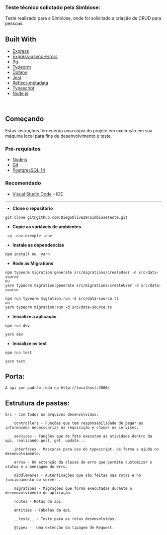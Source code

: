 ### Teste técnico solictado pela Simbiose:

  Teste realizado para a Simbiose, onde foi solicitado a criação de CRUD para pessoas.

## Built With

- [Express](https://www.npmjs.com/package/express)
- [Express-async-errors](https://www.npmjs.com/package/express-async-errors)
- [Pg](https://www.npmjs.com/package/pg)
- [Typeorm](https://typeorm.io/)
- [Dotenv](https://www.npmjs.com/package/dotenv)
- [Jest](https://jestjs.io/pt-BR/)
- [Reflect-metadata](https://www.npmjs.com/package/reflect-metadata)
- [Typescript](https://www.typescriptlang.org/)
- [Node.js](https://nodejs.org/en)
  
<br>

## Começando

Estas instruções fornecerão uma cópia do projeto em execução em sua máquina local para fins de desenvolvimento e teste.
### Pré-requisitos


- [Nodejs](https://nodejs.org/en/)
- [Git](https://git-scm.com/downloads)
- [PostgresSQL:14](https://www.postgresql.org/download/)

### Recomendado

- [Visual Studio Code](https://code.visualstudio.com/Download) - IDE

---

- **Clone o repositório**

```
git clone git@github.com:DiegoOlive29/SimbioseTeste.git
```

- **Copie as variáveis de ambientes**

```
 cp .env.exemple .env
```

- **Instale as dependencias**

```
npm install ou  yarn
```

- **Rode as Migrations**

```
npm typeorm migration:generate src/migrations/createUser -d src/data-source
ou
yarn typeorm migration:generate src/migrations/createUser -d src/data-source
```
```
npm run typeorm migration:run -d src/data-source.ts
ou
yarn typeorm migration:run -d src/data-source.ts
```

- **Inicialize a aplicação**

```
npm run dev

yarn dev
```

- **Inicialize os test**

```
npm run test

yarn test
```

## Porta: 
    A api por padrão roda na http://localhost:3000/

## Estrutura de pastas:

    Src - com todos os arquivos desenvolvidos.
        
        controllers - Funções que tem responsabilidade de pegar as informações nececssarias na requisição e chamar os services.
        
        services - Funções que de fato executam as atividade dentro da api, realizando post, get, update...
        
        interfaces - Mascaras para uso do typescript, de forma a ajuda no desenvolvimento.

        erros - Um extenção da classe de erro que permite customizar o status e a mensagem do erro.

        middlewares - Autenticações que são feitas nas rotas e no funcionamento do server .

        migrations - Migrações que forma executadas durante o desenovolvimento da aplicação.

        routes - Rotas da api.

        entities - Tabelas da api.

        __teste__ - Teste para as rotas desenvolvidas.

        @types -  Uma extenção da tipagem de Request.

